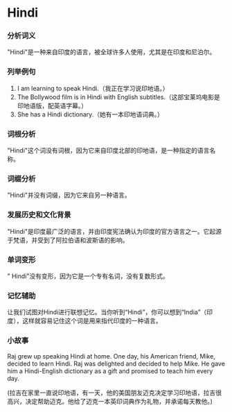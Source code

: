 # Hindi

### 分析词义

  

"Hindi"是一种来自印度的语言，被全球许多人使用，尤其是在印度和尼泊尔。

  

### 列举例句

  

1.  I am learning to speak Hindi.（我正在学习说印地语。）
2.  The Bollywood film is in Hindi with English subtitles.（这部宝莱坞电影是印地语版，配英语字幕。）
3.  She has a Hindi dictionary.（她有一本印地语词典。）

  

### 词根分析

  

"Hindi"这个词没有词根，因为它来自印度北部的印地语，是一种指定的语言名称。

  

### 词缀分析

  

"Hindi"并没有词缀，因为它来自另一种语言。

  

### 发展历史和文化背景

  

"Hindi"是印度最广泛的语言，并由印度宪法确认为印度的官方语言之一。它起源于梵语，并受到了阿拉伯语和波斯语的影响。

  

### 单词变形

  

" Hindi"没有变形，因为它是一个专有名词，没有复数形式。

  

### 记忆辅助

  

让我们试图对Hindi进行联想记忆。当你听到“Hindi”，你可以想到“India”（印度），这样就容易记住这个词是用来指代印度的一种语言。

  

### 小故事

  

Raj grew up speaking Hindi at home. One day, his American friend, Mike, decided to learn Hindi. Raj was delighted and decided to help Mike. He gave him a Hindi-English dictionary as a gift and promised to teach him every day.

  

(拉吉在家里一直说印地语，有一天，他的美国朋友迈克决定学习印地语，拉吉很高兴，决定帮助迈克。他给了迈克一本英印词典作为礼物，并承诺每天教他。)
